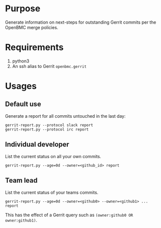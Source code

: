 # Purpose

Generate information on next-steps for outstanding Gerrit commits per
the OpenBMC merge policies.

# Requirements

1. python3
2. An ssh alias to Gerrit `openbmc.gerrit`

# Usages

## Default use

Generate a report for all commits untouched in the last day:

```
gerrit-report.py --protocol slack report
gerrit-report.py --protocol irc report
```

## Individual developer

List the current status on all your own commits.

```gerrit-report.py --age=0d --owner=<github_id> report```

## Team lead

List the current status of your teams commits.

```gerrit-report.py --age=0d --owner=<github0> --owner=<github1> ... report```

This has the effect of a Gerrit query such as
`(owner:github0 OR owner:github1)`.
